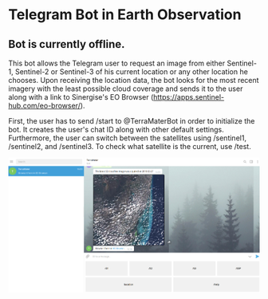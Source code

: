 # Telegram Bot in Earth Observation

## Bot is currently offline.

This bot allows the Telegram user to request an image from either Sentinel-1, Sentinel-2 or Sentinel-3 of his current location or any other location he chooses. Upon receiving the location data, the bot looks for the most recent imagery with the least possible cloud coverage and sends it to the user along with a link to Sinergise's EO Browser (https://apps.sentinel-hub.com/eo-browser/).

First, the user has to send /start to @TerraMaterBot in order to initialize the bot. It creates the user's chat ID along with other default settings. Furthermore, the user can switch between the satellites using /sentinel1, /sentinel2, and /sentinel3. To check what satellite is the current, use /test.

![alt text](https://github.com/fvivian/TelegramBot/blob/master/TerraMaterV3_img.png)
